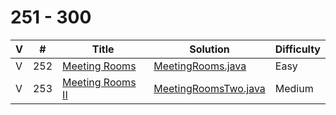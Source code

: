 # 251 - 300

 V | #  | Title | Solution | Difficulty 
-- | --- | ----- | -------- | ---------- 
V | 252   | [Meeting Rooms][252-link] | [MeetingRooms.java][252-solution] | Easy
V | 253   | [Meeting Rooms II][253-link] | [MeetingRoomsTwo.java][253-solution] | Medium

[252-link]: https://leetcode.com/problems/meeting-rooms/
[252-solution]: https://github.com/jsong00505/LeetCode/blob/master/Algorithms/src/main/java/easy/m/MeetingRooms.java
[253-link]: https://leetcode.com/problems/meeting-rooms-ii/
[253-solution]: https://github.com/jsong00505/LeetCode/blob/master/Algorithms/src/main/java/medium/m/MeetingRoomsTwo.java
